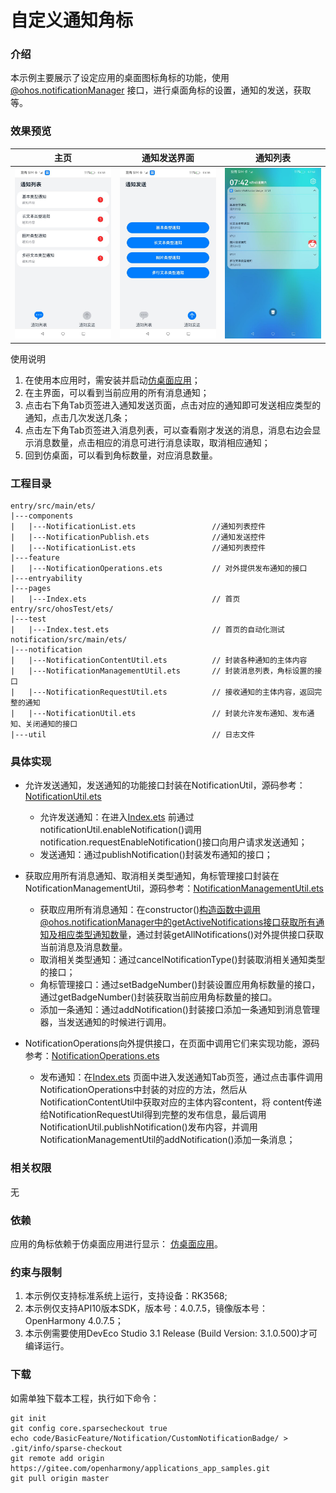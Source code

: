 # 自定义通知角标

### 介绍

本示例主要展示了设定应用的桌面图标角标的功能，使用[@ohos.notificationManager](https://gitee.com/openharmony/docs/blob/master/zh-cn/application-dev/reference/apis/js-apis-notificationManager.md)
接口，进行桌面角标的设置，通知的发送，获取等。

### 效果预览

| 主页| 通知发送界面| 通知列表                                           |
|--------------------------------|--------------------------------|------------------------------------------------|
| ![image](screenshots/main.png) | ![image](screenshots/notification_send.png) | ![image](screenshots/notificatio_get_list.png) |

使用说明

1. 在使用本应用时，需安装并启动[仿桌面应用](code/SystemFeature/ApplicationModels/Launcher)；
2. 在主界面，可以看到当前应用的所有消息通知；
3. 点击右下角Tab页签进入通知发送页面，点击对应的通知即可发送相应类型的通知，点击几次发送几条；
4. 点击左下角Tab页签进入消息列表，可以查看刚才发送的消息，消息右边会显示消息数量，点击相应的消息可进行消息读取，取消相应通知；
5. 回到仿桌面，可以看到角标数量，对应消息数量。

### 工程目录

```
entry/src/main/ets/
|---components
|   |---NotificationList.ets                 //通知列表控件
|   |---NotificationPublish.ets              //通知发送控件
|   |---NotificationList.ets                 //通知列表控件
|---feature
|   |---NotificationOperations.ets           // 对外提供发布通知的接口
|---entryability
|---pages
|   |---Index.ets                            // 首页
entry/src/ohosTest/ets/
|---test
|   |---Index.test.ets                       // 首页的自动化测试    
notification/src/main/ets/
|---notification
|   |---NotificationContentUtil.ets          // 封装各种通知的主体内容
|   |---NotificationManagementUtil.ets       // 封装消息列表，角标设置的接口
|   |---NotificationRequestUtil.ets          // 接收通知的主体内容，返回完整的通知
|   |---NotificationUtil.ets                 // 封装允许发布通知、发布通知、关闭通知的接口
|---util                                     // 日志文件
```

### 具体实现

* 允许发送通知，发送通知的功能接口封装在NotificationUtil，源码参考：[NotificationUtil.ets](https://gitee.com/openharmony/applications_app_samples/blob/master/code/BasicFeature/Notification/CustomNotificationBadge/notification/src/main/ets/notification/NotificationUtil.ets)
    * 允许发送通知：在进入[Index.ets](https://gitee.com/openharmony/applications_app_samples/blob/master/code/BasicFeature/Notification/CustomNotificationBadge/entry/src/main/ets/pages/Index.ets)
      前通过notificationUtil.enableNotification()调用notification.requestEnableNotification()接口向用户请求发送通知；
    * 发送通知：通过publishNotification()封装发布通知的接口；

* 获取应用所有消息通知、取消相关类型通知，角标管理接口封装在NotificationManagementUtil，源码参考：[NotificationManagementUtil.ets](https://gitee.com/openharmony/applications_app_samples/blob/master/code/BasicFeature/Notification/CustomNotificationBadge/notification/src/main/ets/notification/NotificationManagementUtil.ets)
    * 获取应用所有消息通知：在constructor()构造函数中调用@ohos.notificationManager中的getActiveNotifications接口获取所有通知及相应类型通知数量，通过封装getAllNotifications()对外提供接口获取当前消息及消息数量。
    * 取消相关类型通知：通过cancelNotificationType()封装取消相关通知类型的接口；
    * 角标管理接口：通过setBadgeNumber()封装设置应用角标数量的接口，通过getBadgeNumber()封装获取当前应用角标数量的接口。
    * 添加一条通知：通过addNotification()封装接口添加一条通知到消息管理器，当发送通知的时候进行调用。

* NotificationOperations向外提供接口，在页面中调用它们来实现功能，源码参考：[NotificationOperations.ets](https://gitee.com/openharmony/applications_app_samples/blob/master/code/BasicFeature/Notification/CustomNotificationBadge/entry/src/main/ets/feature/NotificationOperations.ets)
    * 发布通知：在[Index.ets](https://gitee.com/openharmony/applications_app_samples/blob/master/code/BasicFeature/Notification/CustomNotification/entry/src/main/ets/pages/Index.ets)
      页面中进入发送通知Tab页签，通过点击事件调用NotificationOperations中封装的对应的方法，然后从NotificationContentUtil中获取对应的主体内容content，将
      content传递给NotificationRequestUtil得到完整的发布信息，最后调用NotificationUtil.publishNotification()发布内容，并调用NotificationManagementUtil的addNotification()添加一条消息；

### 相关权限

无

### 依赖

应用的角标依赖于仿桌面应用进行显示：
[仿桌面应用](code/SystemFeature/ApplicationModels/Launcher)。

### 约束与限制

1. 本示例仅支持标准系统上运行，支持设备：RK3568;
2. 本示例仅支持API10版本SDK，版本号：4.0.7.5，镜像版本号：OpenHarmony 4.0.7.5；
3. 本示例需要使用DevEco Studio 3.1 Release (Build Version: 3.1.0.500)才可编译运行。

### 下载

如需单独下载本工程，执行如下命令：

```
git init
git config core.sparsecheckout true
echo code/BasicFeature/Notification/CustomNotificationBadge/ > .git/info/sparse-checkout
git remote add origin https://gitee.com/openharmony/applications_app_samples.git
git pull origin master
```